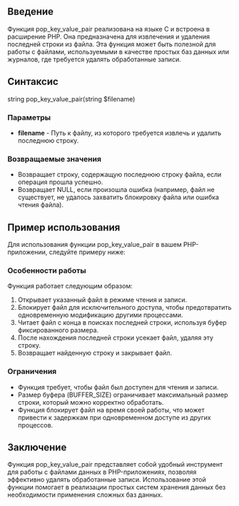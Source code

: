 ## Введение

Функция pop_key_value_pair реализована на языке C и встроена в расширение PHP. Она предназначена для извлечения и удаления последней строки из файла. Эта функция может быть полезной для работы с файлами, используемыми в качестве простых баз данных или журналов, где требуется удалять обработанные записи.

## Синтаксис

string pop_key_value_pair(string $filename)


### Параметры

- **filename** - Путь к файлу, из которого требуется извлечь и удалить последнюю строку.

### Возвращаемые значения

- Возвращает строку, содержащую последнюю строку файла, если операция прошла успешно.
- Возвращает NULL, если произошла ошибка (например, файл не существует, не удалось захватить блокировку файла или ошибка чтения файла).

## Пример использования

Для использования функции pop_key_value_pair в вашем PHP-приложении, следуйте примеру ниже:

<?php
$filename = 'path/to/your/file.txt';

$lastLine = pop_key_value_pair($filename);

if ($lastLine !== NULL) {
    echo "Последняя строка файла: " . $lastLine;
} else {
    echo "Не удалось извлечь последнюю строку из файла.";
}
?>


### Особенности работы

Функция работает следующим образом:

1. Открывает указанный файл в режиме чтения и записи.
2. Блокирует файл для исключительного доступа, чтобы предотвратить одновременную модификацию другими процессами.
3. Читает файл с конца в поисках последней строки, используя буфер фиксированного размера.
4. После нахождения последней строки усекает файл, удаляя эту строку.
5. Возвращает найденную строку и закрывает файл.

### Ограничения

- Функция требует, чтобы файл был доступен для чтения и записи.
- Размер буфера (BUFFER_SIZE) ограничивает максимальный размер строки, который можно корректно обработать.
- Функция блокирует файл на время своей работы, что может привести к задержкам при одновременном доступе из других процессов.

## Заключение

Функция pop_key_value_pair представляет собой удобный инструмент для работы с файлами данных в PHP-приложениях, позволяя эффективно удалять обработанные записи. Использование этой функции помогает в реализации простых систем хранения данных без необходимости применения сложных баз данных.
